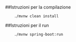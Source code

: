 
##Istruzioni per la compilazione
```
    ./mvnw clean install
```

##Istruzioni per il run
```
    ./mvnw spring-boot:run
```


